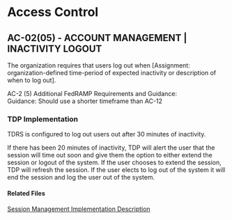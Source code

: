 # Access Control  
## AC-02(05) - ACCOUNT MANAGEMENT | INACTIVITY LOGOUT

The organization requires that users log out when [Assignment: organization-defined time-period of expected inactivity or description of when to log out].  

AC-2 (5) Additional FedRAMP Requirements and Guidance:  
Guidance: Should use a shorter timeframe than AC-12  

### TDP Implementation  
TDRS is configured to log out users out after 30 minutes of inactivity.  

If there has been 20 minutes of inactivity, TDP will alert the user that the session will time out soon and give them the option to either extend the session or logout of the system. If the user chooses to extend the session, TDP will refresh the session. If the user elects to log out of the system it will end the session and log the user out of the system.  


#### Related Files  
[Session Management Implementation Description](../../tdrs-backend/docs/session-management.md)
